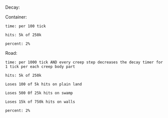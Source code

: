 
Decay:

  Container:

    time: per 100 tick

    hits: 5k of 250k

    percent: 2%

  Road:

    time: per 1000 tick AND every creep step decreases the decay timer for 1 tick per each creep body part

    hits: 5k of 250k

    Loses 100 of 5k hits on plain land

    Loses 500 0f 25k hits on swamp

    Loses 15k of 750k hits on walls

    percent: 2%



    
